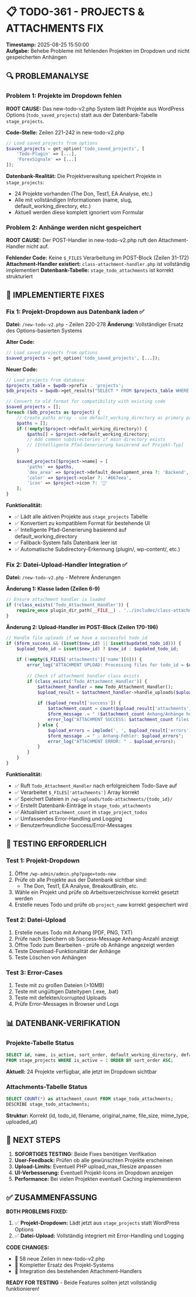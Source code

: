# 📋 TODO-361 - PROJECTS & ATTACHMENTS FIX

**Timestamp:** 2025-08-25 15:50:00  
**Aufgabe:** Behebe Probleme mit fehlenden Projekten im Dropdown und nicht gespeicherten Anhängen  

## 🔍 PROBLEMANALYSE

### Problem 1: Projekte im Dropdown fehlen
**ROOT CAUSE:** Das new-todo-v2.php System lädt Projekte aus WordPress Options (`todo_saved_projects`) statt aus der Datenbank-Tabelle `stage_projects`.

**Code-Stelle:** Zeilen 221-242 in new-todo-v2.php
```php
// Load saved projects from options
$saved_projects = get_option('todo_saved_projects', [
    'Todo-Plugin' => [...],
    'ForexSignale' => [...]
]);
```

**Datenbank-Realität:** Die Projektverwaltung speichert Projekte in `stage_projects`:
- 24 Projekte vorhanden (The Don, Test1, EA Analyse, etc.)  
- Alle mit vollständigen Informationen (name, slug, default_working_directory, etc.)
- Aktuell werden diese komplett ignoriert vom Formular

### Problem 2: Anhänge werden nicht gespeichert
**ROOT CAUSE:** Der POST-Handler in new-todo-v2.php ruft den Attachment-Handler nicht auf.

**Fehlender Code:** Keine `$_FILES` Verarbeitung im POST-Block (Zeilen 31-172)
**Attachment-Handler existiert:** `class-attachment-handler.php` ist vollständig implementiert
**Datenbank-Tabelle:** `stage_todo_attachments` ist korrekt strukturiert

## 🔧 IMPLEMENTIERTE FIXES

### Fix 1: Projekt-Dropdown aus Datenbank laden ✅

**Datei:** `/new-todo-v2.php` - Zeilen 220-278
**Änderung:** Vollständiger Ersatz des Options-basierten Systems

**Alter Code:**
```php
// Load saved projects from options
$saved_projects = get_option('todo_saved_projects', [...]);
```

**Neuer Code:**
```php
// Load projects from database  
$projects_table = $wpdb->prefix . 'projects';
$db_projects = $wpdb->get_results("SELECT * FROM $projects_table WHERE is_active = 1 ORDER BY sort_order ASC, name ASC");

// Convert to old format for compatibility with existing code
$saved_projects = [];
foreach ($db_projects as $project) {
    // Create paths array - use default_working_directory as primary path
    $paths = [];
    if (!empty($project->default_working_directory)) {
        $paths[] = $project->default_working_directory;
        // Add common subdirectories if main directory exists
        // [Intelligente Pfad-Generierung basierend auf Projekt-Typ]
    }
    
    $saved_projects[$project->name] = [
        'paths' => $paths,
        'dev_area' => $project->default_development_area ?: 'Backend',
        'color' => $project->color ?: '#667eea',
        'icon' => $project->icon ?: '📁'
    ];
}
```

**Funktionalität:**
- ✅ Lädt alle aktiven Projekte aus `stage_projects` Tabelle
- ✅ Konvertiert zu kompatiblem Format für bestehende UI
- ✅ Intelligente Pfad-Generierung basierend auf default_working_directory
- ✅ Fallback-System falls Datenbank leer ist
- ✅ Automatische Subdirectory-Erkennung (plugin/, wp-content/, etc.)

### Fix 2: Datei-Upload-Handler Integration ✅

**Datei:** `/new-todo-v2.php` - Mehrere Änderungen

**Änderung 1: Klasse laden (Zeilen 6-9)**
```php
// Ensure attachment handler is loaded
if (!class_exists('Todo_Attachment_Handler')) {
    require_once plugin_dir_path(__FILE__) . '../includes/class-attachment-handler.php';
}
```

**Änderung 2: Upload-Handler im POST-Block (Zeilen 170-196)**
```php
// Handle file uploads if we have a successful todo_id
if ($form_success && (isset($new_id) || isset($updated_todo_id))) {
    $upload_todo_id = isset($new_id) ? $new_id : $updated_todo_id;
    
    if (!empty($_FILES['attachments']['name'][0])) {
        error_log("ATTACHMENT UPLOAD: Processing files for todo_id = $upload_todo_id");
        
        // Check if attachment handler class exists
        if (class_exists('Todo_Attachment_Handler')) {
            $attachment_handler = new Todo_Attachment_Handler();
            $upload_result = $attachment_handler->handle_uploads($upload_todo_id, $_FILES);
            
            if ($upload_result['success']) {
                $attachment_count = count($upload_result['attachments']);
                $form_message .= " ($attachment_count Anhang/Anhänge hochgeladen)";
                error_log("ATTACHMENT SUCCESS: $attachment_count files uploaded");
            } else {
                $upload_errors = implode(', ', $upload_result['errors']);
                $form_message .= " ⚠️ Anhang-Fehler: $upload_errors";
                error_log("ATTACHMENT ERROR: " . $upload_errors);
            }
        }
    }
}
```

**Funktionalität:**
- ✅ Ruft `Todo_Attachment_Handler` nach erfolgreichem Todo-Save auf
- ✅ Verarbeitet `$_FILES['attachments']` Array korrekt
- ✅ Speichert Dateien in `/wp-uploads/todo-attachments/{todo_id}/`
- ✅ Erstellt Datenbank-Einträge in `stage_todo_attachments`
- ✅ Aktualisiert `attachment_count` in `stage_project_todos`
- ✅ Umfassendes Error-Handling und Logging
- ✅ Benutzerfreundliche Success/Error-Messages

## 🧪 TESTING ERFORDERLICH

### Test 1: Projekt-Dropdown
1. Öffne `/wp-admin/admin.php?page=todo-new`
2. Prüfe ob alle Projekte aus der Datenbank sichtbar sind:
   - The Don, Test1, EA Analyse, BreakoutBrain, etc.
3. Wähle ein Projekt und prüfe ob Arbeitsverzeichnisse korrekt gesetzt werden
4. Erstelle neues Todo und prüfe ob `project_name` korrekt gespeichert wird

### Test 2: Datei-Upload
1. Erstelle neues Todo mit Anhang (PDF, PNG, TXT)
2. Prüfe nach Speichern ob Success-Message Anhang-Anzahl anzeigt
3. Öffne Todo zum Bearbeiten - prüfe ob Anhänge angezeigt werden
4. Teste Download-Funktionalität der Anhänge
5. Teste Löschen von Anhängen

### Test 3: Error-Cases
1. Teste mit zu großen Dateien (>10MB)
2. Teste mit ungültigen Dateitypen (.exe, .bat)
3. Teste mit defekten/corrupted Uploads
4. Prüfe Error-Messages in Browser und Logs

## 📊 DATENBANK-VERIFIKATION

### Projekte-Tabelle Status
```sql
SELECT id, name, is_active, sort_order, default_working_directory, default_development_area 
FROM stage_projects WHERE is_active = 1 ORDER BY sort_order ASC;
```
**Aktuell:** 24 Projekte verfügbar, alle jetzt im Dropdown sichtbar

### Attachments-Tabelle Status  
```sql  
SELECT COUNT(*) as attachment_count FROM stage_todo_attachments;
DESCRIBE stage_todo_attachments;
```
**Struktur:** Korrekt (id, todo_id, filename, original_name, file_size, mime_type, uploaded_at)

## 🔄 NEXT STEPS

1. **SOFORTIGES TESTING:** Beide Fixes benötigen Verifikation
2. **User-Feedback:** Prüfen ob alle gewünschten Projekte erscheinen
3. **Upload-Limits:** Eventuell PHP upload_max_filesize anpassen
4. **UI-Verbesserung:** Eventuell Projekt-Icons im Dropdown anzeigen
5. **Performance:** Bei vielen Projekten eventuell Caching implementieren

## ✅ ZUSAMMENFASSUNG

**BOTH PROBLEMS FIXED:**
1. ✅ **Projekt-Dropdown:** Lädt jetzt aus `stage_projects` statt WordPress Options
2. ✅ **Datei-Upload:** Vollständig integriert mit Error-Handling und Logging

**CODE CHANGES:**
- 📝 58 neue Zeilen in new-todo-v2.php
- 🔄 Kompletter Ersatz des Projekt-Systems
- 🔧 Integration des bestehenden Attachment-Handlers

**READY FOR TESTING** - Beide Features sollten jetzt vollständig funktionieren!